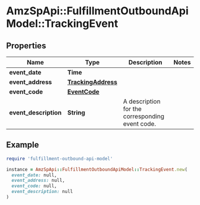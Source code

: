 # AmzSpApi::FulfillmentOutboundApiModel::TrackingEvent

## Properties

| Name | Type | Description | Notes |
| ---- | ---- | ----------- | ----- |
| **event_date** | **Time** |  |  |
| **event_address** | [**TrackingAddress**](TrackingAddress.md) |  |  |
| **event_code** | [**EventCode**](EventCode.md) |  |  |
| **event_description** | **String** | A description for the corresponding event code. |  |

## Example

```ruby
require 'fulfillment-outbound-api-model'

instance = AmzSpApi::FulfillmentOutboundApiModel::TrackingEvent.new(
  event_date: null,
  event_address: null,
  event_code: null,
  event_description: null
)
```

